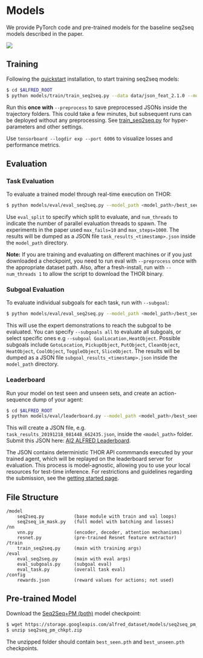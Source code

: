 # Models

We provide PyTorch code and pre-trained models for the baseline seq2seq models described in the paper.

![](../media/model.png)

## Training

Following the [quickstart](../README.md) installation, to start training seq2seq models:

```bash
$ cd $ALFRED_ROOT
$ python models/train/train_seq2seq.py --data data/json_feat_2.1.0 --model seq2seq_im_mask --dout exp/model:{model},name:pm_and_subgoals_01 --splits data/splits/oct21.json --gpu --batch 8 --pm_aux_loss_wt 0.1 --subgoal_aux_loss_wt 0.1 --preprocess
```

Run this **once with** `--preprocess` to save preprocessed JSONs inside the trajectory folders. This could take a few minutes, but subsequent runs can be deployed without any preprocessing. See [train_seq2seq.py](train/train_seq2seq.py) for hyper-parameters and other settings. 

Use `tensorboard --logdir exp --port 6006` to visualize losses and performance metrics.

## Evaluation

### Task Evaluation

To evaluate a trained model through real-time execution on THOR:

```bash
$ python models/eval/eval_seq2seq.py --model_path <model_path>/best_seen.pth --eval_split valid_seen --data data/json_feat_2.1.0 --model models.model.seq2seq_im_mask --gpu --num_threads 3
```

Use `eval_split` to specify which split to evaluate, and `num_threads` to indicate the number of parallel evaluation threads to spawn. The experiments in the paper used `max_fails=10` and `max_steps=1000`. The results will be dumped as a JSON file `task_results_<timestamp>.json` inside the `model_path` directory. 

**Note:** If you are training and evaluating on different machines or if you just downloaded a checkpoint, you need to run eval with `--preprocess` once with the appropriate dataset path. Also, after a fresh-install, run with `--num_threads 1` to allow the script to download the THOR binary.


### Subgoal Evaluation

To evaluate individual subgoals for each task, run with `--subgoal`:

```bash
$ python models/eval/eval_seq2seq.py --model_path <model_path>/best_seen.pth --eval_split valid_seen --data data/json_feat_2.1.0 --model models.model.seq2seq_im_mask --gpu --num_threads 3 --subgoals all
```
This will use the expert demonstrations to reach the subgoal to be evaluated. You can specify `--subgoals all` to evaluate all subgoals, or select specific ones e.g `--subgoal GoalLocation,HeatObject`. Possible subgoals include `GotoLocation`, `PickupObject`, `PutObject`, `CleanObject`, `HeatObject`, `CoolObject`, `ToggleObject`, `SliceObject`. The results will be dumped as a JSON file `subgoal_results_<timestamp>.json` inside the `model_path` directory.


### Leaderboard

Run your model on test seen and unseen sets, and create an action-sequence dump of your agent:

```bash
$ cd $ALFRED_ROOT
$ python models/eval/leaderboard.py --model_path <model_path>/best_seen.pth --model models.model.seq2seq_im_mask --data data/json_feat_2.1.0 --gpu --num_threads 5
```

This will create a JSON file, e.g. `task_results_20191218_081448_662435.json`, inside the `<model_path>` folder. Submit this JSON here: [AI2 ALFRED Leaderboard](https://leaderboard.allenai.org/alfred/submissions/public).  

The JSON contains deterministic THOR API commmands executed by your trained agent, which will be replayed on the leaderboard server for evaluation. This process is model-agnostic, allowing you to use your local resources for test-time inference. For restrictions and guidelines regarding the submission, see the [getting started page](https://leaderboard.allenai.org/alfred/submissions/get-started).

## File Structure

```
/model
    seq2seq.py           (base module with train and val loops)
    seq2seq_im_mask.py   (full model with batching and losses)
/nn
    vnn.py               (encoder, decoder, attention mechanisms)
    resnet.py            (pre-trained Resnet feature extractor)
/train
    train_seq2seq.py     (main with training args)
/eval
    eval_seq2seq.py      (main with eval args)
    eval_subgoals.py     (subgoal eval)
    eval_task.py         (overall task eval)
/config
    rewards.json         (reward values for actions; not used)
```

## Pre-trained Model

Download the [Seq2Seq+PM (both)](https://storage.googleapis.com/alfred_dataset/models/seq2seq_pm_chkpt.zip) model checkpoint:

```bash
$ wget https://storage.googleapis.com/alfred_dataset/models/seq2seq_pm_chkpt.zip 
$ unzip seq2seq_pm_chkpt.zip
```

The unzipped folder should contain `best_seen.pth` and `best_unseen.pth` checkpoints. 
